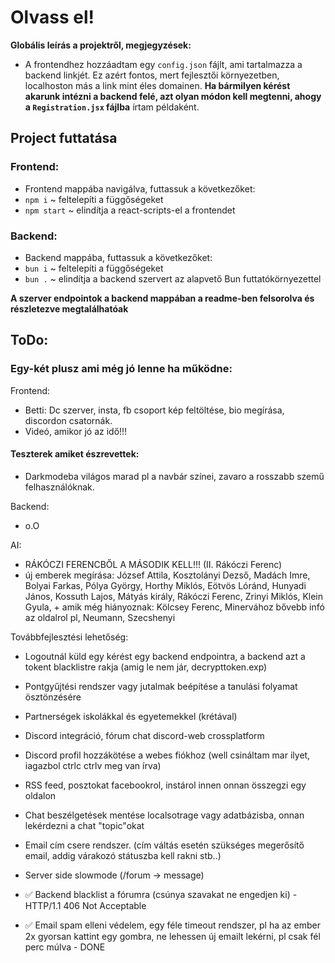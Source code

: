 # Olvass el!
__Globális leírás a projektről, megjegyzések:__

- A frontendhez hozzáadtam egy `config.json` fájlt, ami tartalmazza a backend linkjét. Ez azért fontos, mert fejlesztői környezetben, localhoston más a link mint éles domainen. **Ha bármilyen kérést akarunk intézni a backend felé, azt olyan módon kell megtenni, ahogy a `Registration.jsx` fájlba** írtam példaként. 

## Project futtatása
### Frontend:
- Frontend mappába navigálva, futtassuk a következőket:
- `npm i` ~ feltelepíti a függőségeket
- `npm start` ~ elindítja a react-scripts-el a frontendet

### Backend:
- Backend mappába, futtassuk a következőket:
- `bun i` ~ feltelepíti a függőségeket
- `bun .` ~ elindítja a backend szervert az alapvető Bun futtatókörnyezettel

**A szerver endpointok a backend mappában a readme-ben felsorolva és részletezve megtalálhatóak**

## ToDo:
### Egy-két plusz ami még jó lenne ha működne: 
Frontend:
- Betti: Dc szerver, insta, fb csoport kép feltöltése, bio megírása, discordon csatornák.
- Videó, amikor jó az idő!!!

#### Teszterek amiket észrevettek:
- Darkmodeba világos marad pl a navbár színei, zavaro a rosszabb szemű felhasználóknak.

Backend:
- o.O

AI:
- RÁKÓCZI FERENCBŐL A MÁSODIK KELL!!! (II. Rákóczi Ferenc)
- új emberek megírása: József Attila, Kosztolányi Dezső, Madách Imre, Bolyai Farkas, Pólya György, Horthy Miklós, Eötvös Lóránd, Hunyadi János, Kossuth Lajos, Mátyás király, Rákóczi Ferenc, Zrinyi Miklós, Klein Gyula, + amik még hiányoznak: Kölcsey Ferenc, Minervához bővebb infó az oldalrol pl, Neumann, Szecshenyi

Továbbfejlesztési lehetőség:
- Logoutnál küld egy kérést egy backend endpointra, a backend azt a tokent blacklistre rakja (amig le nem jár, decrypttoken.exp)
- Pontgyűjtési rendszer vagy jutalmak beépítése a tanulási folyamat ösztönzésére
- Partnerségek iskolákkal és egyetemekkel (krétával)
- Discord integráció, fórum chat discord-web crossplatform
- Discord profil hozzákötése a webes fiókhoz (well csináltam mar ilyet, iagazbol ctrlc ctrlv meg van írva)
- RSS feed, posztokat facebookrol, instárol innen onnan összegzi egy oldalon
- Chat beszélgetések mentése localsotrage vagy adatbázisba, onnan lekérdezni a chat "topic"okat
- Email cím csere rendszer. (cím váltás esetén szükséges megerősítő email, addig várakozó státuszba kell rakni stb..)
- Server side slowmode (/forum -> message)

- ✅ Backend blacklist a fórumra (csúnya szavakat ne engedjen ki) - HTTP/1.1 406 Not Acceptable
- ✅ Email spam elleni védelem, egy féle timeout rendszer, pl ha az ember 2x gyorsan kattint egy gombra, ne lehessen új emailt lekérni, pl csak fél perc múlva - DONE
